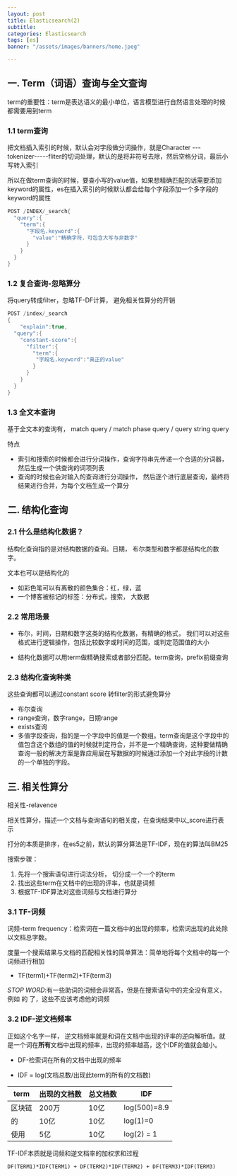 ```yaml
---
layout: post
title: Elasticsearch(2)
subtitle:
categories: Elasticsearch
tags: [es]
banner: "/assets/images/banners/home.jpeg"

---
```


## 一. Term（词语）查询与全文查询

 term的重要性：term是表达语义的最小单位，语言模型进行自然语言处理的时候都需要用到term

### 1.1 term查询

把文档插入索引的时候，默认会对字段做分词操作，就是Character --- tokenizer-----fliter的切词处理，默认的是将非符号去除，然后空格分词，最后小写转入索引

所以在做term查询的时候，要查小写的value值，如果想精确匹配的话需要添加keyword的属性，es在插入索引的时候默认都会给每个字段添加一个多字段的keyword的属性

```java
POST /INDEX/_search{
  "query":{
    "term":{
      "字段名.keyword":{
        "value":"精确字符，可包含大写与非数字"
      }
    }
  }
}
```

### 1.2 复合查询-忽略算分

将query转成filter，忽略TF-DF计算， 避免相关性算分的开销

```java
POST /index/_search
{
	"explain":true,
  "query":{
    "constant-score":{
      "filter":{
        "term":{
         "字段名.keyword":"真正的value" 
        }
      }
    }
  }
}
```

### 1.3 全文本查询

基于全文本的查询有， match query / match phase query / query string query

特点

- 索引和搜索的时候都会进行分词操作，查询字符串先传递一个合适的分词器，然后生成一个供查询的词项列表
- 查询的时候也会对输入的查询进行分词操作， 然后逐个进行底层查询，最终将结果进行合并，为每个文档生成一个算分

## 二. 结构化查询

### 2.1 什么是结构化数据？

结构化查询指的是对结构数据的查询。日期， 布尔类型和数字都是结构化的数字。

文本也可以是结构化的

- 如彩色笔可以有离散的颜色集合：红，绿，蓝
- 一个博客被标记的标签：分布式，搜索， 大数据

### 2.2 常用场景

- 布尔，时间，日期和数字这类的结构化数据，有精确的格式， 我们可以对这些格式进行逻辑操作，包括比较数字或时间的范围，或判定范围值的大小

- 结构化数据可以用term做精确搜索或者部分匹配。term查询，prefix前缀查询

  

### 2.3 结构化查询种类

这些查询都可以通过constant score 转filter的形式避免算分

- 布尔查询
- range查询，数字range，日期range
- exists查询
- 多值字段查询，指的是一个字段中的值是一个数组。term查询是这个字段中的值包含这个数组的值的时候就判定符合，并不是一个精确查询，这种要做精确查询一般的解决方案是靠应用层在写数据的时候通过添加一个对此字段的计数的一个单独的字段。

## 三. 相关性算分

相关性-relavence

相关性算分，描述一个文档与查询语句的相关度，在查询结果中以_score进行表示

打分的本质是排序，在es5之前，默认的算分算法是TF-IDF，现在的算法叫BM25

搜索步骤：

1. 先将一个搜索语句进行词法分析， 切分成一个一个的term
2. 找出这些term在文档中的出现的评率，也就是词频
3. 根据TF-IDF算法对这些词频与文档进行算分

### 3.1 TF-词频

词频-term frequency：检索词在一篇文档中的出现的频率，检索词出现的此处除以文档总字数。

度量一个搜索结果与文档的匹配相关性的简单算法：简单地将每个文档中的每一个词频进行相加

- TF(term1)+TF(term2)+TF(term3)

*STOP WORD*:有一些助词的词频会非常高，但是在搜索语句中的完全没有意义， 例如 的 了，这些不应该考虑他的词频

### 3.2 IDF-逆文档频率

正如这个名字一样， 逆文档频率就是和词在文档中出现的评率的逆向解析值。就是一个词在**所有**文档中出现的频率，出现的频率越高，这个IDF的值就会越小。

- DF-检索词在所有的文档中出现的频率

- IDF = log(文档总数/出现此term的所有的文档数)

| term   | 出现的文档数 | 总文档数 | IDF          |
| ------ | ------------ | -------- | ------------ |
| 区块链 | 200万        | 10亿     | log(500)=8.9 |
| 的     | 10亿         | 10亿     | log(1)=0     |
| 使用   | 5亿          | 10亿     | log(2) = 1   |



TF-IDF本质就是词频和逆文档率的加权求和过程

```api
DF(TERM1)*IDF(TERM1) + DF(TERM2)*IDF(TERM2) + DF(TERM3)*IDF(TERM3)
```





